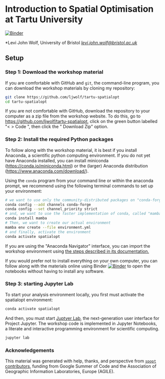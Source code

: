# Introduction to Spatial Optimisation at Tartu University
[![Binder](https://mybinder.org/badge_logo.svg)](https://mybinder.org/v2/gh/ljwolf/agile-2023-spatialopt/HEAD)

*Levi John Wolf, University of Bristol *levi.john.wolf@bristol.ac.uk*

## Setup

### Step 1: Download the workshop material

If you are comfortable with GitHub and `git`, the command-line program, you can download the workshop materials by cloning my repository:

```sh
git clone https://github.com/ljwolf/tartu-spatialopt
cd tartu-spatialopt
```

If you are not comfortable with GitHub, download the repository to your computer as a zip file from the workshop website. To do this, go to <https://github.com/ljwolf/tartu-spatialopt>, click on the green button labelled "< > Code <i class="fa-regular fa-angle-down"></i>", then click the "<i class="fa-regular fa-file-zipper"></i> Download Zip" option. 

### Step 2: Install the required Python packages

To follow along with the workshop material, it is best if you install Anaconda, a scientific python computing environment. If you do not yet have Anaconda installed, you can install miniconda
(<https://conda.io/miniconda.html>) or the (larger) Anaconda distribution (<https://www.anaconda.com/download/>). 

Using the `conda` program from your command line or within the anaconda prompt, we recommend using the following terminal commands to set up your environment: 

```bash
# we want to use only the community-distributed packages on "conda-forge" 
conda config --add channels conda-forge
conda config --set channel_priority strict
# and, we want to use the faster implementation of conda, called "mamba"
conda install mamba
# Then, we want to create our actual environment
mamba env create --file environment.yml
# and finally, activate the environment
conda activate spatialopt
```

If you are using the "Anaconda Navigator" interface, you can import the workshop environment using [the steps described in its documentation.](https://docs.anaconda.com/free/navigator/tutorials/manage-environments/#importing-an-environment)

If you would prefer not to install everything on your own computer, you can follow along with the materials online using Binder [![Binder](https://mybinder.org/badge_logo.svg)](https://mybinder.org/v2/gh/ljwolf/agile-2023-spatialopt/main?urlpath=lab/) to open the notebooks without having to install any software. 

### Step 3: starting Jupyter Lab

To start your analysis environment locally, you first must activate the spatialopt environment: 
```bash
conda activate spatialopt
```

And then, you must start [Juptyer Lab](https://jupyterlab.readthedocs.io/en/stable/), the next-generation user interface for Project Jupyter. The workshop code is implemented in Jupyter Notebooks, a literate and interactive programming environment for scientific computing.

```bash
jupyter lab
```
### Acknowledgements

This material was generated with help, thanks, and perspective from [`spopt` contributors](https://github.com/pysal/spopt/graphs/contributors), funding from Google Summer of Code and the Association of Geographic Information Laboratories, Europe (AGILE). 